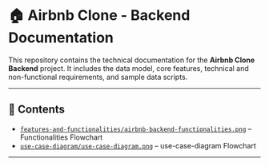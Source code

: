 # 🏠 Airbnb Clone - Backend Documentation

This repository contains the technical documentation for the **Airbnb Clone Backend** project. It includes the data model, core features, technical and non-functional requirements, and sample data scripts.

---

## 📌 Contents

- [`features-and-functionalities/airbnb-backend-functionalities.png`](./../features-and-functionalities/features-and-functionalities.png) – Functionalities Flowchart
- [`use-case-diagram/use-case-diagram.png`](./use-case-diagram.png) – use-case-diagram Flowchart

---

